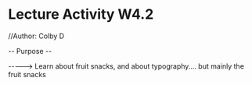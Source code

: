 # Lecture Activity W4.2

//Author: Colby D

-- Purpose --

-----> Learn about fruit snacks, and about typography.... but mainly the fruit snacks